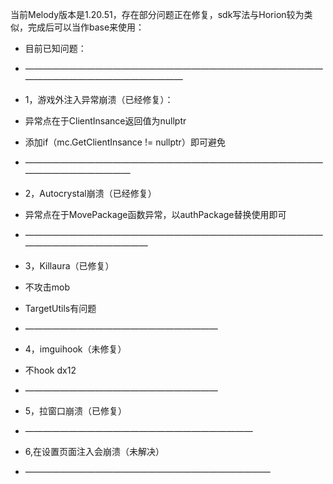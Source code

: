 当前Melody版本是1.20.51，存在部分问题正在修复，sdk写法与Horion较为类似，完成后可以当作base来使用：
+ 目前已知问题：
+ ————————————————————————————————————————————————————
+ 1，游戏外注入异常崩溃（已经修复）：
+ 异常点在于ClientInsance返回值为nullptr
+  添加if（mc.GetClientInsance != nullptr）即可避免
+  ——————————————————————————————————————————————
    
+ 2，Autocrystal崩溃（已经修复）
+ 异常点在于MovePackage函数异常，以authPackage替换使用即可
+ ————————————————————————————————————————————————

+  3，Killaura（已修复）
+ 不攻击mob
+  TargetUtils有问题
+ ——————————————————————
+ 4，imguihook（未修复）
+ 不hook dx12
+ ——————————————————————
+ 5，拉窗口崩溃（已修复）
+ ——————————————————————————
+ 6,在设置页面注入会崩溃（未解决）
+ ————————————————————————————
